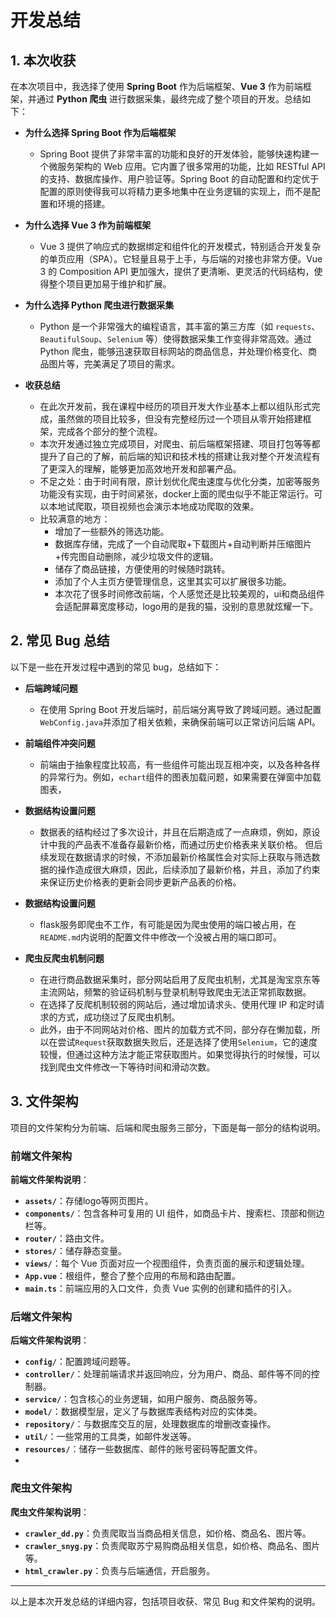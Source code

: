# 开发总结

## 1. 本次收获

在本次项目中，我选择了使用 **Spring Boot** 作为后端框架、**Vue 3** 作为前端框架，并通过 **Python 爬虫** 进行数据采集，最终完成了整个项目的开发。总结如下：

- **为什么选择 Spring Boot 作为后端框架**
  - Spring Boot 提供了非常丰富的功能和良好的开发体验，能够快速构建一个微服务架构的 Web 应用。它内置了很多常用的功能，比如 RESTful API 的支持、数据库操作、用户验证等。Spring Boot 的自动配置和约定优于配置的原则使得我可以将精力更多地集中在业务逻辑的实现上，而不是配置和环境的搭建。

- **为什么选择 Vue 3 作为前端框架**  
  - Vue 3 提供了响应式的数据绑定和组件化的开发模式，特别适合开发复杂的单页应用（SPA）。它轻量且易于上手，与后端的对接也非常方便。Vue 3 的 Composition API 更加强大，提供了更清晰、更灵活的代码结构，使得整个项目更加易于维护和扩展。

- **为什么选择 Python 爬虫进行数据采集**  
  - Python 是一个非常强大的编程语言，其丰富的第三方库（如 `requests`、`BeautifulSoup`、`Selenium` 等）使得数据采集工作变得非常高效。通过 Python 爬虫，能够迅速获取目标网站的商品信息，并处理价格变化、商品图片等，完美满足了项目的需求。

- **收获总结**  
  - 在此次开发前，我在课程中经历的项目开发大作业基本上都以组队形式完成，虽然做的项目比较多，但没有完整经历过一个项目从零开始搭建框架，完成各个部分的整个流程。
  - 本次开发通过独立完成项目，对爬虫、前后端框架搭建、项目打包等等都提升了自己的了解，前后端的知识和技术栈的搭建让我对整个开发流程有了更深入的理解，能够更加高效地开发和部署产品。
  - 不足之处：由于时间有限，原计划优化爬虫速度与优化分类，加密等服务功能没有实现，由于时间紧张，docker上面的爬虫似乎不能正常运行。可以本地试爬取，项目视频也会演示本地成功爬取的效果。
  - 比较满意的地方：
    - 增加了一些额外的筛选功能。
    - 数据库存储，完成了一个自动爬取+下载图片+自动判断并压缩图片+传完图自动删除，减少垃圾文件的逻辑。
    - 储存了商品链接，方便使用的时候随时跳转。
    - 添加了个人主页方便管理信息，这里其实可以扩展很多功能。
    - 本次花了很多时间修改前端，个人感觉还是比较美观的，ui和商品组件会适配屏幕宽度移动，logo用的是我的猫，没别的意思就炫耀一下。

## 2. 常见 Bug 总结

以下是一些在开发过程中遇到的常见 bug，总结如下：

- **后端跨域问题**
  - 在使用 Spring Boot 开发后端时，前后端分离导致了跨域问题。通过配置`WebConfig.java`并添加了相关依赖，来确保前端可以正常访问后端 API。

- **前端组件冲突问题**  
  - 前端由于抽象程度比较高，有一些组件可能出现互相冲突，以及各种各样的异常行为。例如，`echart`组件的图表加载问题，如果需要在弹窗中加载图表，

- **数据结构设置问题**  
  - 数据表的结构经过了多次设计，并且在后期造成了一点麻烦，例如，原设计中我的产品表不准备存最新价格，而通过历史价格表来关联价格。
但后续发现在数据请求的时候，不添加最新价格属性会对实际上获取与筛选数据的操作造成很大麻烦，因此，后续添加了最新价格，并且，添加了约束来保证历史价格表的更新会同步更新产品表的价格。

- **数据结构设置问题**
  - flask服务即爬虫不工作，有可能是因为爬虫使用的端口被占用，在`README.md`内说明的配置文件中修改一个没被占用的端口即可。
- **爬虫反爬虫机制问题**  
  - 在进行商品数据采集时，部分网站启用了反爬虫机制，尤其是淘宝京东等主流网站，频繁的验证码机制与登录机制导致爬虫无法正常抓取数据。
  - 在选择了反爬机制较弱的网站后，通过增加请求头、使用代理 IP 和定时请求的方式，成功绕过了反爬虫机制。  
  - 此外，由于不同网站对价格、图片的加载方式不同，部分存在懒加载，所以在尝试`Request`获取数据失败后，还是选择了使用`Selenium`，它的速度较慢，但通过这种方法才能正常获取图片。如果觉得执行的时候慢，可以找到爬虫文件修改一下等待时间和滑动次数。

## 3. 文件架构

项目的文件架构分为前端、后端和爬虫服务三部分，下面是每一部分的结构说明。

### 前端文件架构



**前端文件架构说明**：
- **`assets/`**：存储logo等网页图片。
- **`components/`**：包含各种可复用的 UI 组件，如商品卡片、搜索栏、顶部和侧边栏等。
- **`router/`**：路由文件。
- **`stores/`**：储存静态变量。
- **`views/`**：每个 Vue 页面对应一个视图组件，负责页面的展示和逻辑处理。
- **`App.vue`**：根组件，整合了整个应用的布局和路由配置。
- **`main.ts`**：前端应用的入口文件，负责 Vue 实例的创建和插件的引入。

### 后端文件架构


**后端文件架构说明**：
- **`config/`**：配置跨域问题等。
- **`controller/`**：处理前端请求并返回响应，分为用户、商品、邮件等不同的控制器。
- **`service/`**：包含核心的业务逻辑，如用户服务、商品服务等。
- **`model/`**：数据模型层，定义了与数据库表结构对应的实体类。
- **`repository/`**：与数据库交互的层，处理数据库的增删改查操作。
- **`util/`**：一些常用的工具类，如邮件发送等。
- **`resources/`**：储存一些数据库、邮件的账号密码等配置文件。
- 
### 爬虫文件架构

**爬虫文件架构说明**：
- **`crawler_dd.py`**：负责爬取当当商品相关信息，如价格、商品名、图片等。
- **`crawler_snyg.py`**：负责爬取苏宁易购商品相关信息，如价格、商品名、图片等。
- **`html_crawler.py`**：负责与后端通信，开启服务。

---

以上是本次开发总结的详细内容，包括项目收获、常见 Bug 和文件架构的说明。
